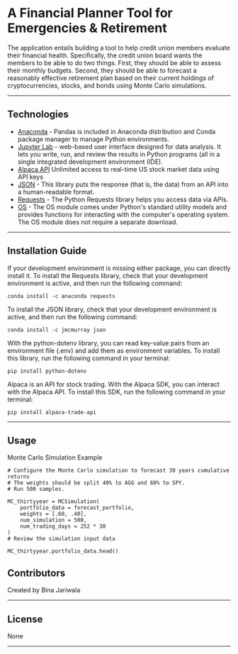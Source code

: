# A Financial Planner Tool for Emergencies & Retirement
The application entails building a tool to help credit union members evaluate their financial health. Specifically, the credit union board wants the members to be able to do two things. First, they should be able to assess their monthly budgets. Second, they should be able to forecast a reasonably effective retirement plan based on their current holdings of cryptocurrencies, stocks, and bonds using Monte Carlo simulations.

---
## Technologies
- [Anaconda](https://www.anaconda.com/products/individual) - Pandas is included in Anaconda distribution and Conda package manager to manage Python environments.
- [Jupyter Lab](https://jupyter.org/) - web-based user interface designed for data analysis. It lets you write, run, and review the results in Python programs (all in a single integrated development environment (IDE).
- [Alpaca API](https://alpaca.markets) Unlimited access to real-time US stock market data using API keys
- [JSON](https://www.json.org/json-en.html) - This library puts the response (that is, the data) from an API into a human-readable format.
- [Requests](https://docs.python-requests.org/en/master/) - The Python Requests library helps you access data via APIs.
- [OS](https://docs.python.org/3/library/os.html) - The OS module comes under Python's standard utility models and provides functions for interacting with the computer's operating system. The OS module does not require a separate download.

---
## Installation Guide

If your development environment is missing either package, you can directly install it.
To install the Requests library, check that your development environment is active, and then run the following command:

```
conda install -c anaconda requests

```

To install the JSON library, check that your development environment is active, and then run the following command:

```
conda install -c jmcmurray json

```
With the python-dotenv library, you can read key-value pairs from an environment file (.env) and add them as environment variables.
To install this library, run the following command in your terminal:

```
pip install python-dotenv

```
Alpaca is an API for stock trading. With the Alpaca SDK, you can interact with the Alpaca API.
To install this SDK, run the following command in your terminal:

```
pip install alpaca-trade-api

```

---

## Usage

Monte Carlo Simulation Example

```
# Configure the Monte Carlo simulation to forecast 30 years cumulative returns
# The weights should be split 40% to AGG and 60% to SPY.
# Run 500 samples.

MC_thirtyyear = MCSimulation(
    portfolio_data = forecast_portfolio,
    weights = [.60, .40],
    num_simulation = 500,
    num_trading_days = 252 * 30 
)
# Review the simulation input data

MC_thirtyyear.portfolio_data.head()

```

## Contributors

Created by Bina Jariwala

---

## License

None

---
